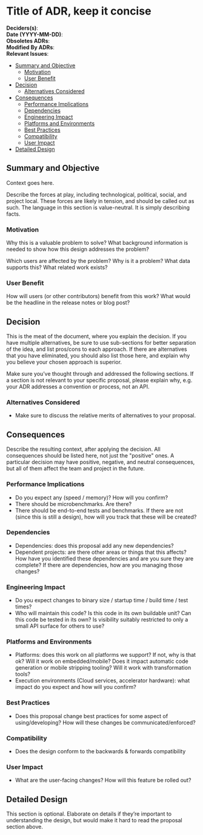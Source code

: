 # Title of ADR, keep it concise

**Deciders(s)**:  
**Date (YYYY-MM-DD)**:  
**Obsoletes ADRs**:  
**Modified By ADRs**:  
**Relevant Issues**:

- [Summary and Objective](#summary-and-objective)
  - [Motivation](#motivation)
  - [User Benefit](#user-benefit)
- [Decision](#decision)
  - [Alternatives Considered](#alternatives-considered)
- [Consequences](#consequences)
  - [Performance Implications](#performance-implications)
  - [Dependencies](#dependencies)
  - [Engineering Impact](#engineering-impact)
  - [Platforms and Environments](#platforms-and-environments)
  - [Best Practices](#best-practices)
  - [Compatibility](#compatibility)
  - [User Impact](#user-impact)
- [Detailed Design](#detailed-design)

## Summary and Objective

Context goes here.

Describe the forces at play, including technological, political, social, and project local. These forces are likely in tension, and should be called out as such. The language in this section is value-neutral. It is simply describing facts.

### Motivation

Why this is a valuable problem to solve? What background information is needed to show how this design addresses the problem?

Which users are affected by the problem? Why is it a problem? What data supports this? What related work exists?

### User Benefit

How will users (or other contributors) benefit from this work? What would be the headline in the release notes or blog post?

## Decision

This is the meat of the document, where you explain the decision. If you have multiple alternatives, be sure to use sub-sections for better separation of the idea, and list pros/cons to each approach. If there are alternatives that you have eliminated, you should also list those here, and explain why you believe your chosen approach is superior.

Make sure you’ve thought through and addressed the following sections. If a section is not relevant to your specific proposal, please explain why, e.g. your ADR addresses a convention or process, not an API.

### Alternatives Considered

- Make sure to discuss the relative merits of alternatives to your proposal.

## Consequences

Describe the resulting context, after applying the decision. All consequences should be listed here, not just the "positive" ones. A particular decision may have positive, negative, and neutral consequences, but all of them affect the team and project in the future.

### Performance Implications

- Do you expect any (speed / memory)? How will you confirm?
- There should be microbenchmarks. Are there?
- There should be end-to-end tests and benchmarks. If there are not (since this is still a design), how will you track that these will be created?

### Dependencies

- Dependencies: does this proposal add any new dependencies?
- Dependent projects: are there other areas or things that this affects? How have you identified these dependencies and are you sure they are complete? If there are dependencies, how are you managing those changes?

### Engineering Impact

- Do you expect changes to binary size / startup time / build time / test times?
- Who will maintain this code? Is this code in its own buildable unit? Can this code be tested in its own? Is visibility suitably restricted to only a small API surface for others to use?

### Platforms and Environments

- Platforms: does this work on all platforms we support? If not, why is that ok? Will it work on embedded/mobile? Does it impact automatic code generation or mobile stripping tooling? Will it work with transformation tools?
- Execution environments (Cloud services, accelerator hardware): what impact do you expect and how will you confirm?

### Best Practices

- Does this proposal change best practices for some aspect of using/developing? How will these changes be communicated/enforced?

### Compatibility

- Does the design conform to the backwards & forwards compatibility

### User Impact

- What are the user-facing changes? How will this feature be rolled out?

## Detailed Design

This section is optional. Elaborate on details if they’re important to understanding the design, but would make it hard to read the proposal section above.
